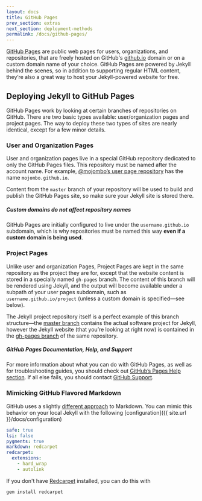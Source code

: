 ```yaml
---
layout: docs
title: GitHub Pages
prev_section: extras
next_section: deployment-methods
permalink: /docs/github-pages/
---
```


[GitHub Pages](http://pages.github.com) are public web pages for users,
organizations, and repositories, that are freely hosted on GitHub's
[github.io]() domain or on a custom domain name of your choice. GitHub Pages are
powered by Jekyll behind the scenes, so in addition to supporting regular HTML
content, they’re also a great way to host your Jekyll-powered website for free.

## Deploying Jekyll to GitHub Pages

GitHub Pages work by looking at certain branches of repositories on GitHub.
There are two basic types available: user/organization pages and project pages.
The way to deploy these two types of sites are nearly identical, except for a
few minor details.

### User and Organization Pages

User and organization pages live in a special GitHub repository dedicated to
only the GitHub Pages files. This repository must be named after the account
name. For example, [@mojombo’s user page
repository](https://github.com/mojombo/mojombo.github.io) has the name
`mojombo.github.io`.

Content from the `master` branch of your repository will be used to build and
publish the GitHub Pages site, so make sure your Jekyll site is stored there.

<div class="note info">
  <h5>Custom domains do not affect repository names</h5>
  <p>
    GitHub Pages are initially configured to live under the
    <code>username.github.io</code> subdomain, which is why repositories must
    be named this way <strong>even if a custom domain is being used</strong>.
  </p>
</div>

### Project Pages

Unlike user and organization Pages, Project Pages are kept in the same
repository as the project they are for, except that the website content is
stored in a specially named `gh-pages` branch. The content of this branch will
be rendered using Jekyll, and the output will become available under a subpath
of your user pages subdomain, such as `username.github.io/project` (unless a
custom domain is specified—see below).

The Jekyll project repository itself is a perfect example of this branch
structure—the [master branch](https://github.com/mojombo/jekyll) contains the
actual software project for Jekyll, however the Jekyll website (that you’re
looking at right now) is contained in the [gh-pages
branch](https://github.com/mojombo/jekyll/tree/gh-pages) of the same repository.

<div class="note">
  <h5>GitHub Pages Documentation, Help, and Support</h5>
  <p>
    For more information about what you can do with GitHub Pages, as well as for
    troubleshooting guides, you should check out <a
    href="https://help.github.com/categories/20/articles">GitHub’s Pages Help
    section</a>. If all else fails, you should contact <a
    href="https://github.com/contact">GitHub Support</a>.
  </p>
</div>

### Mimicking GitHub Flavored Markdown
GitHub uses a slightly [different approach](https://help.github.com/articles/github-flavored-markdown) to Markdown.
You can mimic this behavior on your local Jekyll with the following [configuration]({{ site.url }}/docs/configuration)
```yml
safe: true
lsi: false
pygments: true
markdown: redcarpet
redcarpet:
  extensions:
    - hard_wrap
    - autolink
```

If you don't have [Redcarpet](https://github.com/vmg/redcarpet) installed, you
can do this with
```sh
gem install redcarpet
```
